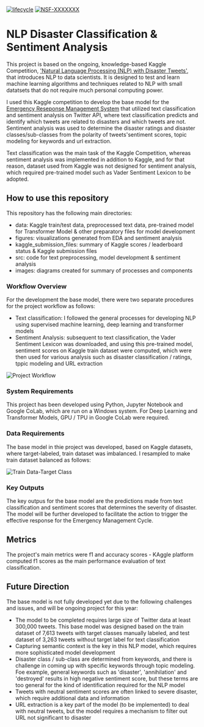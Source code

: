 [![lifecycle](https://img.shields.io/badge/lifecycle-experimental-orange.svg)](https://www.tidyverse.org/lifecycle/#experimental)
[![NSF-XXXXXXX](https://img.shields.io/badge/NSF-XXXXXXX-blue.svg)](https://nsf.gov/awardsearch/showAward?AWD_ID=XXXXXXX) 

# NLP Disaster Classification & Sentiment Analysis

This project is based on the ongoing, knowledge-based Kaggle Competition, ['Natural Language Processing (NLP) with Disaster Tweets'](https://www.kaggle.com/competitions/nlp-getting-started/overview/description), that introduces NLP to data scientists. It is designed to test and learn machine learning algorithms and techniques related to NLP with small datatsets that do not require much personal computing power.

I used this Kaggle competition to develop the base model for the [Emergency Reseponse Management System](https://www.publicsafety.gc.ca/cnt/mrgnc-mngmnt/index-en.aspx) that utilized text classification and sentiment analysis on Twitter API, where text classification predicts and identify which tweets are related to disasters and which tweets are not. Sentiment analysis was used to determine the disaster ratings and disaster classes/sub-classes from the polarity of tweets'sentiment scores, topic modeling for keywords and url extraction.

Text classification was the main task of the Kaggle Competition, whereas sentiment analysis was implemented in addition to Kaggle, and for that reason, dataset used from Kaggle was not designed for sentiment analysis, which required pre-trained model such as Vader Sentiment Lexicon to be adopted.

## How to use this repository

This repository has the following main directories:

* data: Kaggle train/test data, preprocessed text data, pre-trained model for Transformer Model & other preparatory files for model development
* figures: visualizations generated from EDA and sentiment analysis
* kaggle_submission_files: summary of Kaggle scores / leaderboard status & Kaggle submission files
* src: code for text preprocessing, model development & sentiment analysis
* images: diagrams created for summary of processes and components

### Workflow Overview

For the development the base model, there were two separate procedures for the project workflow as follows:
* Text classification: I followed the general processes for developing NLP using supervised machine learning, deep learning and transformer models
* Sentiment Analysis: subsequent to text classification, the Vader Sentiment Lexicon was downloaded, and using this pre-trained model, sentiment scores on Kaggle train dataset were computed, which were then used for various analysis such as disaster classification / ratings, tppic modeling and URL extraction

![Project Workflow](https://github.com/Nicole-Hong/NLP_DisasterClassification_Sentiment_Analysis/blob/main/images/image_workflow.JPG)


### System Requirements

This project has been developed using Python, Jupyter Notebook and Google CoLab, which are run on a Windows system. For Deep Learning and Transformer Models, GPU / TPU in Google CoLab were required.

### Data Requirements

The base model in thie project was developed, based on Kaggle datasets, where target-labeled, train dataset was imbalanced. I resampled to make train dataset balanced as follows:

![Train Data-Target Class](https://github.com/Nicole-Hong/NLP_DisasterClassification_Sentiment_Analysis/blob/main/images/image_target_class.JPG)


### Key Outputs

The key outpus for the base model are the predictions made from text classification and sentiment scores that determines the severity of disaster. The model will be further developed to facilitate the action to trigger the effective response for the Emergency Management Cycle.

## Metrics

The project's main metrics were f1 and accuracy scores - KAggle platform computed f1 scores as the main performance evaluation of text classification.

## Future Direction

The base model is not fully developed yet due to the following challenges and issues, and will be ongoing project for this year:

* The model to be completed requires large size of Twitter data at least 300,000 tweets. This base model was designed based on the train dataset of 7,613 tweets with target classes manually labeled, and test dataset of 3,263 tweets without target label for text classification
* Capturing semantic context is the key in this NLP model, which requires more sophisticated model development
* Disaster class / sub-class are determined from keywords, and there is challenge in coming up with specific keywords through topic modeling. Foe example, general keywords such as 'disaster', 'annihilation' and 'destroyed' results in high negative sentiment score, but these terms are too general for the kind of identification required for the NLP model
* Tweets with neutral sentiment scores are often linked to severe disaster, which require additional data and information
* URL extraction is a key part of the model (to be implemented) to deal with neutral tweets, but the model requires a mechanism to filter out URL not significant to disaster
